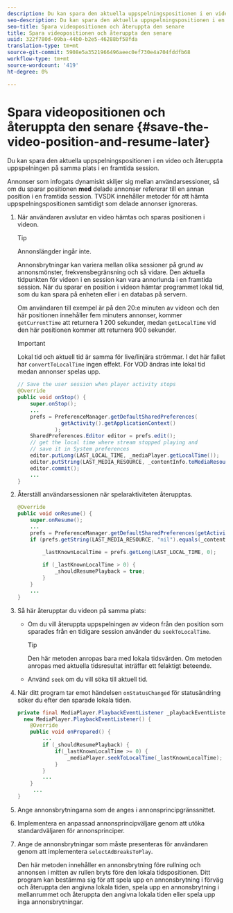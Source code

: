 ```yaml
---
description: Du kan spara den aktuella uppspelningspositionen i en video och återuppta uppspelningen på samma plats i en framtida session.
seo-description: Du kan spara den aktuella uppspelningspositionen i en video och återuppta uppspelningen på samma plats i en framtida session.
seo-title: Spara videopositionen och återuppta den senare
title: Spara videopositionen och återuppta den senare
uuid: 322f780d-09ba-44b0-b2e5-46288bf58fda
translation-type: tm+mt
source-git-commit: 5908e5a3521966496aeec0ef730e4a704fddfb68
workflow-type: tm+mt
source-wordcount: '419'
ht-degree: 0%

---
```



# Spara videopositionen och återuppta den senare {#save-the-video-position-and-resume-later}

Du kan spara den aktuella uppspelningspositionen i en video och återuppta uppspelningen på samma plats i en framtida session.

Annonser som infogats dynamiskt skiljer sig mellan användarsessioner, så om du sparar positionen **med** delade annonser refererar till en annan position i en framtida session. TVSDK innehåller metoder för att hämta uppspelningspositionen samtidigt som delade annonser ignoreras.

1. När användaren avslutar en video hämtas och sparas positionen i videon.

   >[!TIP]
   >
   >Annonslängder ingår inte.

   Annonsbrytningar kan variera mellan olika sessioner på grund av annonsmönster, frekvensbegränsning och så vidare. Den aktuella tidpunkten för videon i en session kan vara annorlunda i en framtida session. När du sparar en position i videon hämtar programmet lokal tid, som du kan spara på enheten eller i en databas på servern.

   Om användaren till exempel är på den 20:e minuten av videon och den här positionen innehåller fem minuters annonser, kommer `getCurrentTime` att returnera 1 200 sekunder, medan `getLocalTime` vid den här positionen kommer att returnera 900 sekunder.

   >[!IMPORTANT]
   >
   >Lokal tid och aktuell tid är samma för live/linjära strömmar. I det här fallet har `convertToLocalTime` ingen effekt. För VOD ändras inte lokal tid medan annonser spelas upp.

   ```java
   // Save the user session when player activity stops 
   @Override 
   public void onStop() { 
       super.onStop(); 
       ... 
       prefs = PreferenceManager.getDefaultSharedPreferences( 
                 getActivity().getApplicationContext() 
               ); 
       SharedPreferences.Editor editor = prefs.edit(); 
       // get the local time where stream stopped playing and  
       // save it in System preferences 
       editor.putLong(LAST_LOCAL_TIME, _mediaPlayer.getLocalTime());  
       editor.putString(LAST_MEDIA_RESOURCE, _contentInfo.toMediaResource().getUrl()); 
       editor.commit(); 
       ... 
   } 
   ```

1. Återställ användarsessionen när spelaraktiviteten återupptas.

   ```java
   @Override 
   public void onResume() { 
       super.onResume(); 
       ... 
       prefs = PreferenceManager.getDefaultSharedPreferences(getActivity().getApplicationContext()); 
       if (prefs.getString(LAST_MEDIA_RESOURCE, "nil").equals(_contentInfo.toMediaResource().getUrl())) { 
   
           _lastKnownLocalTime = prefs.getLong(LAST_LOCAL_TIME, 0);    // get the last local time saved  
                                                                       // in system preferences 
           if (_lastKnownLocalTime > 0) { 
               _shouldResumePlayback = true; 
           } 
       } 
       ... 
   } 
   ```

1. Så här återupptar du videon på samma plats:

   * Om du vill återuppta uppspelningen av videon från den position som sparades från en tidigare session använder du `seekToLocalTime`.

      >[!TIP]
      >
      >Den här metoden anropas bara med lokala tidsvärden. Om metoden anropas med aktuella tidsresultat inträffar ett felaktigt beteende.

   * Använd `seek` om du vill söka till aktuell tid.

1. När ditt program tar emot händelsen `onStatusChanged` för statusändring söker du efter den sparade lokala tiden.

   ```java
   private final MediaPlayer.PlaybackEventListener _playbackEventListener =  
     new MediaPlayer.PlaybackEventListener() { 
       @Override 
       public void onPrepared() { 
           ... 
           if (_shouldResumePlayback) { 
               if(_lastKnownLocalTime >= 0) { 
                   _mediaPlayer.seekToLocalTime(_lastKnownLocalTime); 
               } 
           } 
           ... 
       } 
        ... 
   } 
   ```

1. Ange annonsbrytningarna som de anges i annonsprincipgränssnittet.
1. Implementera en anpassad annonsprincipväljare genom att utöka standardväljaren för annonsprinciper.
1. Ange de annonsbrytningar som måste presenteras för användaren genom att implementera `selectAdBreaksToPlay`.

   Den här metoden innehåller en annonsbrytning före rullning och annonsen i mitten av rullen bryts före den lokala tidspositionen. Ditt program kan bestämma sig för att spela upp en annonsbrytning i förväg och återuppta den angivna lokala tiden, spela upp en annonsbrytning i mellanrummet och återuppta den angivna lokala tiden eller spela upp inga annonsbrytningar.
